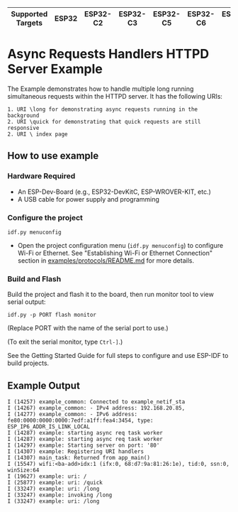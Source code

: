 | Supported Targets | ESP32 | ESP32-C2 | ESP32-C3 | ESP32-C5 | ESP32-C6 | ESP32-H2 | ESP32-P4 | ESP32-S2 | ESP32-S3 |
| ----------------- | ----- | -------- | -------- | -------- | -------- | -------- | -------- | -------- | -------- |

# Async Requests Handlers HTTPD Server Example

The Example demonstrates how to handle multiple long running simultaneous requests
within the HTTPD server. It has the following URIs:

    1. URI \long for demonstrating async requests running in the background
    2. URI \quick for demonstrating that quick requests are still responsive
    2. URI \ index page

## How to use example

### Hardware Required

* An ESP-Dev-Board (e.g., ESP32-DevKitC, ESP-WROVER-KIT, etc.)
* A USB cable for power supply and programming

### Configure the project

```
idf.py menuconfig
```
* Open the project configuration menu (`idf.py menuconfig`) to configure Wi-Fi or Ethernet. See "Establishing Wi-Fi or Ethernet Connection" section in [examples/protocols/README.md](../../README.md) for more details.

### Build and Flash

Build the project and flash it to the board, then run monitor tool to view serial output:

```
idf.py -p PORT flash monitor
```

(Replace PORT with the name of the serial port to use.)

(To exit the serial monitor, type ``Ctrl-]``.)

See the Getting Started Guide for full steps to configure and use ESP-IDF to build projects.

## Example Output

```
I (14257) example_common: Connected to example_netif_sta
I (14267) example_common: - IPv4 address: 192.168.20.85,
I (14277) example_common: - IPv6 address: fe80:0000:0000:0000:7edf:a1ff:fea4:3454, type: ESP_IP6_ADDR_IS_LINK_LOCAL
I (14287) example: starting async req task worker
I (14287) example: starting async req task worker
I (14297) example: Starting server on port: '80'
I (14307) example: Registering URI handlers
I (14307) main_task: Returned from app_main()
I (15547) wifi:<ba-add>idx:1 (ifx:0, 68:d7:9a:81:26:1e), tid:0, ssn:0, winSize:64
I (19627) example: uri: /
I (25877) example: uri: /quick
I (33247) example: uri: /long
I (33247) example: invoking /long
I (33247) example: uri: /long
```
